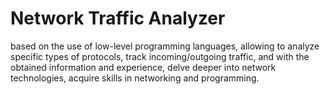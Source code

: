 # Network Traffic Analyzer 

based on the use of low-level programming languages, allowing to analyze specific types of protocols, 
track incoming/outgoing traffic, and with the obtained information and experience, 
delve deeper into network technologies, acquire skills in networking and programming.
